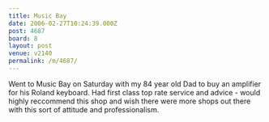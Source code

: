 ```yaml
---
title: Music Bay
date: 2006-02-27T10:24:39.000Z
post: 4687
board: 8
layout: post
venue: v2140
permalink: /m/4687/
---
```

Went to Music Bay on Saturday with my 84 year old Dad to buy an amplifier for his Roland keyboard. Had first class top rate service and advice - would highly reccommend this shop and wish there were more shops out there with this sort of attitude and professionalism.
